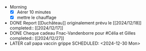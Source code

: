 - Morning
  * [x] Aérer 10 minutes
  * [x] mettre le chauffage
- DONE Report [[Duchâteau]] originalement prévu le [[2024/12/18]] 
  completed:: [[2024/12/17]]
- DONE Cheque cadeau Fnac-Vandenborre pour #Célia et Gilles
  completed:: [[2024/12/27]]
- LATER call papa vaccin grippe
  SCHEDULED: <2024-12-30 Mon>